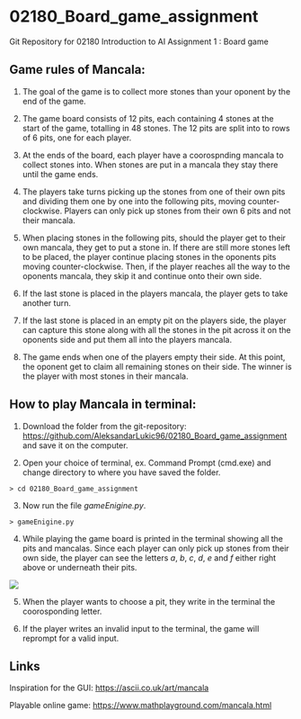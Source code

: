 # 02180_Board_game_assignment
Git Repository for 02180 Introduction to AI 
Assignment 1 : Board game

## **Game rules of Mancala:** ##
1. The goal of the game is to collect more stones than your oponent by the end of the game.

2. The game board consists of 12 pits, each containing 4 stones at the start of the game, totalling in 48 stones. The 12 pits are split into to rows of 6 pits, one for each player.

3. At the ends of the board, each player have a coorospnding mancala to collect stones into. When stones are put in a mancala they stay there until the game ends.

4. The players take turns picking up the stones from one of their own pits and dividing them one by one into the following pits, moving counter-clockwise. Players can only pick up stones from their own 6 pits and not their mancala.

5. When placing stones in the following pits, should the player get to their own mancala, they get to put a stone in. If there are still more stones left to be placed, the player continue placing stones in the oponents pits moving counter-clockwise. Then, if the player reaches all the way to the oponents mancala, they skip it and continue onto their own side.

6. If the last stone is placed in the players mancala, the player gets to take another turn.

7. If the last stone is placed in an empty pit on the players side, the player can capture this stone along with all the stones in the pit across it on the oponents side and put them all into the players mancala.

8. The game ends when one of the players empty their side. At this point, the oponent get to claim all remaining stones on their side. The winner is the player with most stones in their mancala. 

## **How to play Mancala in terminal:** ##
1. Download the folder from the git-repository: https://github.com/AleksandarLukic96/02180_Board_game_assignment and save it on the computer.

2. Open your choice of terminal, ex. Command Prompt (cmd.exe) and change directory to where you have saved the folder.
```
> cd 02180_Board_game_assignment
```

3. Now run the file _gameEnigine.py_.
```
> gameEnigine.py
```

4. While playing the game board is printed in the terminal showing all the pits and mancalas. Since each player can only pick up stones from their own side, the player can see the letters _a_, _b_, _c_, _d_, _e_ and _f_ either right above or underneath their pits.
<!-- Screenshot from cmd-prompt-->
![](https://github.com/AleksandarLukic96/02180_Board_game_assignment/Images/MancalaTerminal1.JPG)

5. When the player wants to choose a pit, they write in the terminal the coorosponding letter. 

6. If the player writes an invalid input to the terminal, the game will reprompt for a valid input.

## Links ##
Inspiration for the GUI:
https://ascii.co.uk/art/mancala

Playable online game: 
https://www.mathplayground.com/mancala.html
 
